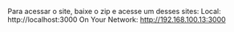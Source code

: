 Para acessar o site, baixe o zip e acesse um desses sites:
Local:            http://localhost:3000
On Your Network:  http://192.168.100.13:3000